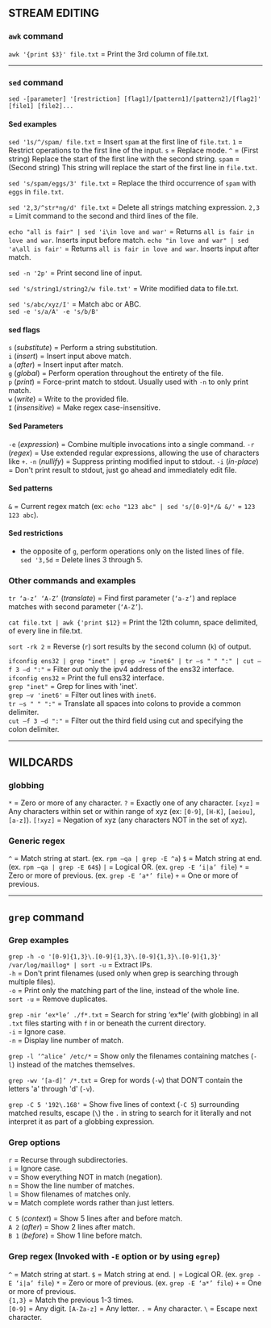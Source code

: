 
## STREAM EDITING

### `awk` command

`awk '{print $3}' file.txt` = Print the 3rd column of file.txt.

---
### `sed` command

`sed -[parameter] '[restriction] [flag1]/[pattern1]/[pattern2]/[flag2]' [file1] [file2]...`

#### Sed examples

`sed '1s/^/spam/ file.txt` = Insert `spam` at the first line of `file.txt`.
                       `1` = Restrict operations to the first line of the input.
                       `s` = Replace mode.
                       `^` = (First string) Replace the start of the first line with the second string.
                    `spam` = (Second string) This string will replace the start of the first line in `file.txt`.

`sed 's/spam/eggs/3' file.txt` = Replace the third occurrence of `spam` with `eggs` in `file.txt`.

`sed '2,3/^str*ng/d' file.txt` = Delete all strings matching expression.
                         `2,3` = Limit command to the second and third lines of the file.

`echo "all is fair" | sed 'i\in love and war'` = Returns `all is fair in love and war`. Inserts input before match.
`echo "in love and war" | sed 'a\all is fair'` = Returns `all is fair in love and war`. Inserts input after match.

`sed -n '2p'` = Print second line of input.

`sed 's/string1/string2/w file.txt'` = Write modified data to file.txt.

`sed 's/abc/xyz/I'` = Match abc or ABC.  
`sed -e 's/a/A' -e 's/b/B'`

#### sed flags

`s` (*substitute*)  = Perform a string substitution.  
`i` (*insert*)      = Insert input above match.  
`a` (*after*)       = Insert input after match.  
`g` (*global*)      = Perform operation throughout the entirety of the file.  
`p` (*print*)       = Force-print match to stdout. Usually used with `-n` to only print match.  
`w` (*write*)       = Write to the provided file.  
`I` (*insensitive*) = Make regex case-insensitive.  

#### Sed Parameters

`-e` (*expression*) = Combine multiple invocations into a single command.
`-r` (*regex*)      = Use extended regular expressions, allowing the use of characters like `+`.
`-n` (*nullify*)    = Suppress printing modified input to stdout.
`-i` (*in-place*)   = Don't print result to stdout, just go ahead and immediately edit file.

#### Sed patterns

`&` = Current regex match (ex: `echo "123 abc" | sed 's/[0-9]*/& &/'` = `123 123 abc`).  

#### Sed restrictions

- the opposite of `g`, perform operations only on the listed lines of file.  
`sed '3,5d` = Delete lines 3 through 5.  

### Other commands and examples

`tr ‘a-z’ ‘A-Z’` (*translate*)    = Find first parameter (`‘a-z’`) and replace matches with second parameter (`‘A-Z’`).  

`cat file.txt | awk {'print $12}` = Print the 12th column, space delimited, of every line in file.txt.  

`sort -rk 2`                      = Reverse (`r`) sort results by the second column (`k`) of output.  

`ifconfig ens32 | grep "inet" | grep –v "inet6" | tr –s " " ":" | cut –f 3 –d ":"` = Filter out only the ipv4 address of the ens32 interface.  
                                                                 `ifconfig ens32`  = Print the full ens32 interface.  
                                                                 `grep "inet"`     = Grep for lines with 'inet'.  
                                                                 `grep –v 'inet6'` = Filter out lines with `inet6`.  
                                                                 `tr –s " " ":"`   = Translate all spaces into colons  to provide a common delimiter.  
                                                                 `cut –f 3 –d ":"` = Filter out the third field using cut and specifying the colon delimiter.  


---
## WILDCARDS

### globbing

`*`      = Zero or more of any character.
`?`      = Exactly one of any character.
`[xyz]`  = Any characters within set or within range of xyz (ex: `[0-9]`, `[H-K]`, `[aeiou]`, `[a-z]`).
`[!xyz]` = Negation of xyz (any characters NOT in the set of xyz).

### Generic regex

`^` = Match string at start.   (ex. `rpm –qa | grep -E ^a`)
`$` = Match string at end.     (ex. `rpm –qa | grep -E 64$`)
`|` = Logical OR.               (ex. `grep -E ‘i|a’ file`)
`*` = Zero or more of previous. (ex. `grep -E ‘a*’ file`)
`+` = One or more of previous.  

---
## `grep` command

### Grep examples

`grep -h -o '[0-9]{1,3}\.[0-9]{1,3}\.[0-9]{1,3}\.[0-9]{1,3}' /var/log/maillog* | sort -u` = Extract IPs.  
                                                                                     `-h` = Don't print filenames (used only when grep is searching through multiple files).  
                                                                                     `-o` = Print only the matching part of the line, instead of the whole line.  
                                                                                `sort -u` = Remove duplicates.  

`grep -nir ‘ex*le’ ./f*.txt` = Search for string ‘ex*le’ (with globbing) in all `.txt` files starting with `f` in or beneath the current directory.  
                        `-i` = Ignore case.  
                        `-n` = Display line number of match.  

`grep -l ‘^alice’ /etc/*` = Show only the filenames containing matches (`-l`) instead of the matches themselves.  

`grep -wv ‘[a-d]’ /*.txt` = Grep for words (`-w`) that DON’T contain the letters 'a' through 'd' (`-v`).  

`grep -C 5 '192\.168'` = Show five lines of context (`-C 5`) surrounding matched results, escape (`\`) the `.` in string to search for it literally and not interpret it as part of a globbing expression.  

### Grep options

`r` = Recurse through subdirectories.  
`i` = Ignore case.  
`v` = Show everything NOT in match (negation).  
`n` = Show the line number of matches.  
`l` = Show filenames of matches only.  
`w` = Match complete words rather than just letters.  

`C 5` (*context*) = Show 5 lines after and before match.  
`A 2` (*after*)   = Show 2 lines after match.  
`B 1` (*before*)  = Show 1 line before match.  

### Grep regex (Invoked with `-E` option or by using `egrep`)

`^`        = Match string at start.
`$`        = Match string at end.
`|`        = Logical OR.              (ex. `grep -E ‘i|a’ file`)
`*`        = Zero or more of previous. (ex. `grep -E ‘a*’ file`)
`+`        = One or more of previous.  
`{1,3}`    = Match the previous 1-3 times.  
`[0-9]`    = Any digit.
`[A-Za-z]` = Any letter.
`.`        = Any character.
`\`        = Escape next character.
